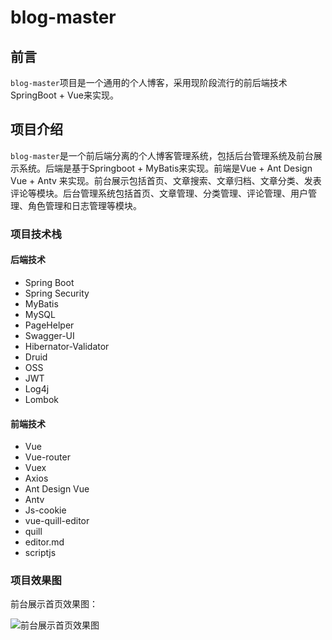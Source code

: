 # blog-master
## 前言

`blog-master`项目是一个通用的个人博客，采用现阶段流行的前后端技术SpringBoot + Vue来实现。

## 项目介绍

`blog-master`是一个前后端分离的个人博客管理系统，包括后台管理系统及前台展示系统。后端是基于Springboot + MyBatis来实现。前端是Vue + Ant Design Vue + Antv 来实现。前台展示包括首页、文章搜索、文章归档、文章分类、发表评论等模块。后台管理系统包括首页、文章管理、分类管理、评论管理、用户管理、角色管理和日志管理等模块。

### 项目技术栈

#### 后端技术

- Spring Boot
- Spring Security
- MyBatis
- MySQL
- PageHelper
- Swagger-UI
- Hibernator-Validator
- Druid
- OSS
- JWT
- Log4j
- Lombok

#### 前端技术

- Vue
- Vue-router
- Vuex
- Axios
- Ant Design Vue
- Antv
- Js-cookie
- vue-quill-editor
- quill
- editor.md
- scriptjs

### 项目效果图

前台展示首页效果图：

![前台展示首页效果图](https://zoe-oss.oss-cn-beijing.aliyuncs.com/blog/project/blog-home.png)


